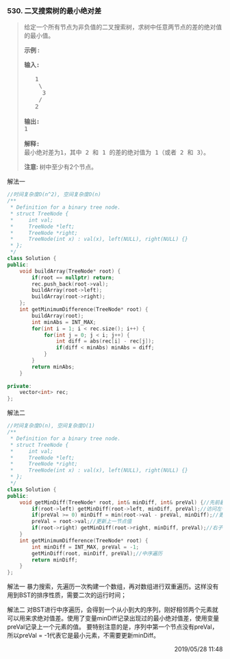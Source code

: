### 530. 二叉搜索树的最小绝对差

> <div class="content__2ebE"><div><p>给定一个所有节点为非负值的二叉搜索树，求树中任意两节点的差的绝对值的最小值。</p>
> 
> <p><strong>示例 :</strong></p>
> 
> <pre><strong>输入:</strong>
> 
>    1
>     \
>      3
>     /
>    2
> 
> <strong>输出:</strong>
> 1
> 
> <strong>解释:
> </strong>最小绝对差为1，其中 2 和 1 的差的绝对值为 1（或者 2 和 3）。
> </pre>
> 
> <p><strong>注意: </strong>树中至少有2个节点。</p>
> </div></div>

解法一
```cpp
//时间复杂度O(n^2), 空间复杂度O(n)
/**
 * Definition for a binary tree node.
 * struct TreeNode {
 *     int val;
 *     TreeNode *left;
 *     TreeNode *right;
 *     TreeNode(int x) : val(x), left(NULL), right(NULL) {}
 * };
 */
class Solution {
public:
    void buildArray(TreeNode* root) {
        if(root == nullptr) return;
        rec.push_back(root->val);
        buildArray(root->left);
        buildArray(root->right);
    };
    int getMinimumDifference(TreeNode* root) {
        buildArray(root);
        int minAbs = INT_MAX;
        for(int i = 1; i < rec.size(); i++) {
            for(int j = 0; j < i; j++) {
                int diff = abs(rec[i] - rec[j]);
                if(diff < minAbs) minAbs = diff;
            }
        }
        return minAbs;
    }
    
private:
    vector<int> rec;
};
```

解法二
```cpp
//时间复杂度O(n), 空间复杂度O(1)
/**
 * Definition for a binary tree node.
 * struct TreeNode {
 *     int val;
 *     TreeNode *left;
 *     TreeNode *right;
 *     TreeNode(int x) : val(x), left(NULL), right(NULL) {}
 * };
 */
class Solution {
public:
    void getMinDiff(TreeNode* root, int& minDiff, int& preVal) {//先前最小绝对值差, 上一个节点值
        if(root->left) getMinDiff(root->left, minDiff, preVal);//访问左子树
        if(preVal >= 0) minDiff = min(root->val - preVal, minDiff);//更新最小绝对值差
        preVal = root->val;//更新上一节点值
        if(root->right) getMinDiff(root->right, minDiff, preVal);//右子树
    }
    int getMinimumDifference(TreeNode* root) {
        int minDiff = INT_MAX, preVal = -1;
        getMinDiff(root, minDiff, preVal);//中序遍历
        return minDiff;
    }
};
```

解法一
暴力搜索，先遍历一次构建一个数组，再对数组进行双重遍历。这样没有用到BST的排序性质，需要二次的运行时间；

解法二
对BST进行中序遍历，会得到一个从小到大的序列，刚好相邻两个元素就可以用来求绝对值差。使用了变量minDiff记录出现过的最小绝对值差，使用变量preVal记录上一个元素的值。
要特别注意的是，序列中第一个节点没有preVal，所以preVal = -1代表它是最小元素，不需要更新minDiff。

<div style="text-align: right"> 2019/05/28 11:48 </div>
